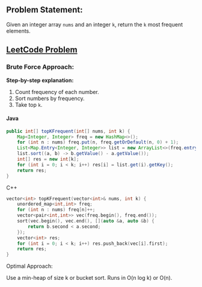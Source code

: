 ## Problem Statement:  
Given an integer array `nums` and an integer `k`, return the `k` most frequent elements.  

## [LeetCode Problem](https://leetcode.com/problems/top-k-frequent-elements/description/)

### Brute Force Approach:  

**Step-by-step explanation:**  
1. Count frequency of each number.  
2. Sort numbers by frequency.  
3. Take top `k`.  

#### Java  

```java
public int[] topKFrequent(int[] nums, int k) {
    Map<Integer, Integer> freq = new HashMap<>();
    for (int n : nums) freq.put(n, freq.getOrDefault(n, 0) + 1);
    List<Map.Entry<Integer, Integer>> list = new ArrayList<>(freq.entrySet());
    list.sort((a, b) -> b.getValue() - a.getValue());
    int[] res = new int[k];
    for (int i = 0; i < k; i++) res[i] = list.get(i).getKey();
    return res;
}
```
C++
```cpp
vector<int> topKFrequent(vector<int>& nums, int k) {
    unordered_map<int,int> freq;
    for (int n : nums) freq[n]++;
    vector<pair<int,int>> vec(freq.begin(), freq.end());
    sort(vec.begin(), vec.end(), [](auto &a, auto &b) {
        return b.second < a.second;
    });
    vector<int> res;
    for (int i = 0; i < k; i++) res.push_back(vec[i].first);
    return res;
}
```
Optimal Approach:

Use a min-heap of size k or bucket sort. Runs in O(n log k) or O(n).

